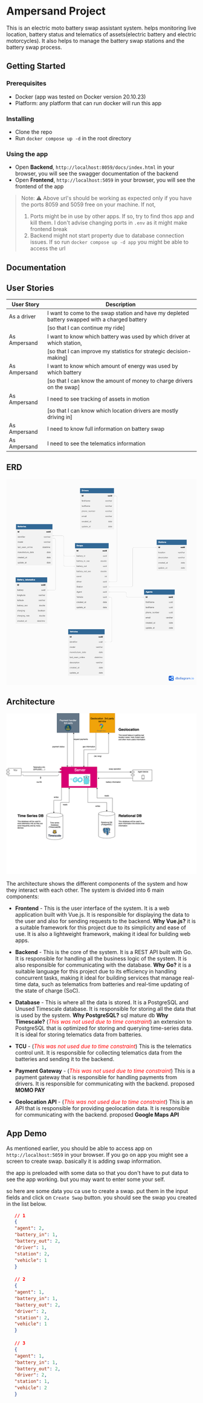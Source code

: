 # Ampersand Project

This is an electric moto battery swap assistant system. helps monitoring live location, battery status and telematics of assets(electric battery and electric motorcycles). It also helps to manage the battery swap stations and the battery swap process.

## Getting Started

### Prerequisites

- Docker (app was tested on Docker version 20.10.23)
- Platform: any platform that can run docker will run this app

### Installing

- Clone the repo
- Run `docker compose up -d` in the root directory

### Using the app

- Open **Backend**, `http://localhost:8059/docs/index.html` in your browser, you will see the swagger documentation of the backend
- Open **Frontend**, `http://localhost:5059` in your browser, you will see the frontend of the app

> Note: ⚠️ Above url's should be working as expected only if you have the ports 8059 and 5059 free on your machine. If not, 
> 1. Ports might be in use by other apps. If so, try to find thos app and kill them. I don't advise changing ports in `.env` as it might make frontend break
> 2. Backend might not start property due to database connection issues. If so run `docker compose up -d app` you might be able to access the url


## Documentation

## User Stories
| User Story                                                   | Description                                                                                               |
|--------------------------------------------------------------|-----------------------------------------------------------------------------------------------------------|
| As a driver                                                 | I want to come to the swap station and have my depleted battery swapped with a charged battery          |
|                                                            | [so that I can continue my ride]                                                                          |
| As Ampersand                                                | I want to know which battery was used by which driver at which station,                                  |
|                                                            | [so that I can improve my statistics for strategic decision-making]                                       |
| As Ampersand                                                | I want to know which amount of energy was used by which battery                                          |
|                                                            | [so that I can know the amount of money to charge drivers on the swap]                                    |
| As Ampersand                                                | I need to see tracking of assets in motion                                                               |
|                                                            | [so that I can know which location drivers are mostly driving in]                                        |
| As Ampersand                                                | I need to know full information on battery swap                                                          |
| As Ampersand                                                | I need to see the telematics information                                                                 |


## ERD
![ERD](./ampersand-ERD.png)

## Architecture

![Architecture](./ampersand-architecture.png )

  The architecture shows the different components of the system and how they interact with each other. The system is divided into 6 main components:

- **Frontend** - This is the user interface of the system. It is a web application built with Vue.js. It is responsible for displaying the data to the user and also for sending requests to the backend.
    **Why Vue.js?** it is a suitable framework for this project due to its simplicity and ease of use. It is also a lightweight framework, making it ideal for building web apps.
- **Backend** - This is the core of the system. It is a REST API built with Go. It is responsible for handling all the business logic of the system. It is also responsible for communicating with the database.
    **Why Go?** it is a suitable language for this project due to its efficiency in handling concurrent tasks, making it ideal for building services that manage real-time data, such as telematics from batteries and real-time updating of the state of charge (SoC).

- **Database** - This is where all the data is stored. It is a PostgreSQL and Unused Timescale database. It is responsible for storing all the data that is used by the system.
    **Why PostgreSQL?** sql mature db
    **Why Timescale?** (<span style="color:red">*This was not used due to time constraint*</span>) an extension to PostgreSQL that is optimized for storing and querying time-series data. It is ideal for storing telematics data from batteries. 

- **TCU** - (<span style="color:red">*This was not used due to time constraint*</span>) This is the telematics control unit.  It is responsible for collecting telematics data from the batteries and sending it to the backend.

- **Payment Gateway** - (<span style="color:red">*This was not used due to time constraint*</span>) This is a payment gateway that is responsible for handling payments from drivers. It is responsible for communicating with the backend. proposed **MOMO PAY**

- **Geolocation API** - (<span style="color:red">*This was not used due to time constraint*</span>) This is an API that is responsible for providing geolocation data. It is responsible for communicating with the backend. proposed **Google Maps API**



## App Demo

 As mentioned earlier, you should be able to access app on `http://localhost:5059` in your browser. If you go on app you might see a screen to create swap. basically it is adding swap information. 

 the app is preloaded with some data so that you don't have to put data to see the app working. but you may want to enter some your self. 

 so here are some data you ca use to create a swap. put them in the input fields and click on `Create Swap` button. you should see the swap you created in the list below.

 ```json
    // 1
    {
    "agent": 2,
    "battery_in": 1,
    "battery_out": 2,
    "driver": 1,
    "station": 2,
    "vehicle": 1
    }

    // 2
    {
    "agent": 1,
    "battery_in": 1,
    "battery_out": 2,
    "driver": 2,
    "station": 2,
    "vehicle": 1
    }

    // 3
    {
    "agent": 1,
    "battery_in": 1,
    "battery_out": 2,
    "driver": 2,
    "station": 1,
    "vehicle": 2
    }
```

